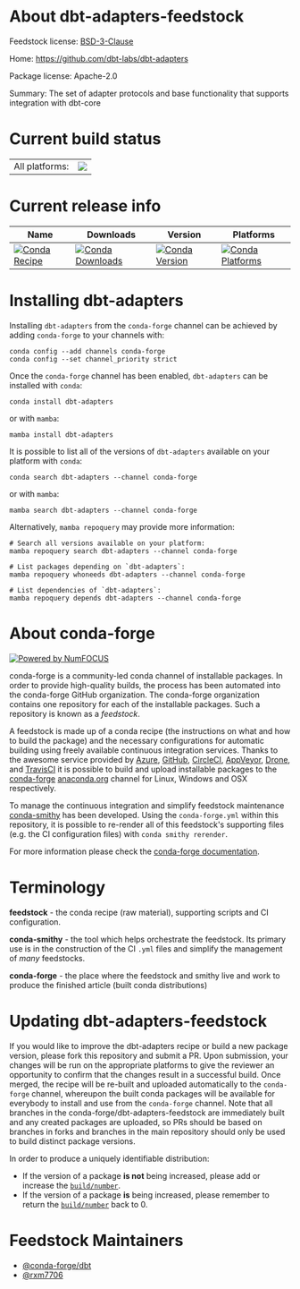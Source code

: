 About dbt-adapters-feedstock
============================

Feedstock license: [BSD-3-Clause](https://github.com/conda-forge/dbt-adapters-feedstock/blob/main/LICENSE.txt)

Home: https://github.com/dbt-labs/dbt-adapters

Package license: Apache-2.0

Summary: The set of adapter protocols and base functionality that supports integration with dbt-core

Current build status
====================


<table><tr><td>All platforms:</td>
    <td>
      <a href="https://dev.azure.com/conda-forge/feedstock-builds/_build/latest?definitionId=22348&branchName=main">
        <img src="https://dev.azure.com/conda-forge/feedstock-builds/_apis/build/status/dbt-adapters-feedstock?branchName=main">
      </a>
    </td>
  </tr>
</table>

Current release info
====================

| Name | Downloads | Version | Platforms |
| --- | --- | --- | --- |
| [![Conda Recipe](https://img.shields.io/badge/recipe-dbt--adapters-green.svg)](https://anaconda.org/conda-forge/dbt-adapters) | [![Conda Downloads](https://img.shields.io/conda/dn/conda-forge/dbt-adapters.svg)](https://anaconda.org/conda-forge/dbt-adapters) | [![Conda Version](https://img.shields.io/conda/vn/conda-forge/dbt-adapters.svg)](https://anaconda.org/conda-forge/dbt-adapters) | [![Conda Platforms](https://img.shields.io/conda/pn/conda-forge/dbt-adapters.svg)](https://anaconda.org/conda-forge/dbt-adapters) |

Installing dbt-adapters
=======================

Installing `dbt-adapters` from the `conda-forge` channel can be achieved by adding `conda-forge` to your channels with:

```
conda config --add channels conda-forge
conda config --set channel_priority strict
```

Once the `conda-forge` channel has been enabled, `dbt-adapters` can be installed with `conda`:

```
conda install dbt-adapters
```

or with `mamba`:

```
mamba install dbt-adapters
```

It is possible to list all of the versions of `dbt-adapters` available on your platform with `conda`:

```
conda search dbt-adapters --channel conda-forge
```

or with `mamba`:

```
mamba search dbt-adapters --channel conda-forge
```

Alternatively, `mamba repoquery` may provide more information:

```
# Search all versions available on your platform:
mamba repoquery search dbt-adapters --channel conda-forge

# List packages depending on `dbt-adapters`:
mamba repoquery whoneeds dbt-adapters --channel conda-forge

# List dependencies of `dbt-adapters`:
mamba repoquery depends dbt-adapters --channel conda-forge
```


About conda-forge
=================

[![Powered by
NumFOCUS](https://img.shields.io/badge/powered%20by-NumFOCUS-orange.svg?style=flat&colorA=E1523D&colorB=007D8A)](https://numfocus.org)

conda-forge is a community-led conda channel of installable packages.
In order to provide high-quality builds, the process has been automated into the
conda-forge GitHub organization. The conda-forge organization contains one repository
for each of the installable packages. Such a repository is known as a *feedstock*.

A feedstock is made up of a conda recipe (the instructions on what and how to build
the package) and the necessary configurations for automatic building using freely
available continuous integration services. Thanks to the awesome service provided by
[Azure](https://azure.microsoft.com/en-us/services/devops/), [GitHub](https://github.com/),
[CircleCI](https://circleci.com/), [AppVeyor](https://www.appveyor.com/),
[Drone](https://cloud.drone.io/welcome), and [TravisCI](https://travis-ci.com/)
it is possible to build and upload installable packages to the
[conda-forge](https://anaconda.org/conda-forge) [anaconda.org](https://anaconda.org/)
channel for Linux, Windows and OSX respectively.

To manage the continuous integration and simplify feedstock maintenance
[conda-smithy](https://github.com/conda-forge/conda-smithy) has been developed.
Using the ``conda-forge.yml`` within this repository, it is possible to re-render all of
this feedstock's supporting files (e.g. the CI configuration files) with ``conda smithy rerender``.

For more information please check the [conda-forge documentation](https://conda-forge.org/docs/).

Terminology
===========

**feedstock** - the conda recipe (raw material), supporting scripts and CI configuration.

**conda-smithy** - the tool which helps orchestrate the feedstock.
                   Its primary use is in the construction of the CI ``.yml`` files
                   and simplify the management of *many* feedstocks.

**conda-forge** - the place where the feedstock and smithy live and work to
                  produce the finished article (built conda distributions)


Updating dbt-adapters-feedstock
===============================

If you would like to improve the dbt-adapters recipe or build a new
package version, please fork this repository and submit a PR. Upon submission,
your changes will be run on the appropriate platforms to give the reviewer an
opportunity to confirm that the changes result in a successful build. Once
merged, the recipe will be re-built and uploaded automatically to the
`conda-forge` channel, whereupon the built conda packages will be available for
everybody to install and use from the `conda-forge` channel.
Note that all branches in the conda-forge/dbt-adapters-feedstock are
immediately built and any created packages are uploaded, so PRs should be based
on branches in forks and branches in the main repository should only be used to
build distinct package versions.

In order to produce a uniquely identifiable distribution:
 * If the version of a package **is not** being increased, please add or increase
   the [``build/number``](https://docs.conda.io/projects/conda-build/en/latest/resources/define-metadata.html#build-number-and-string).
 * If the version of a package **is** being increased, please remember to return
   the [``build/number``](https://docs.conda.io/projects/conda-build/en/latest/resources/define-metadata.html#build-number-and-string)
   back to 0.

Feedstock Maintainers
=====================

* [@conda-forge/dbt](https://github.com/conda-forge/dbt/)
* [@rxm7706](https://github.com/rxm7706/)

